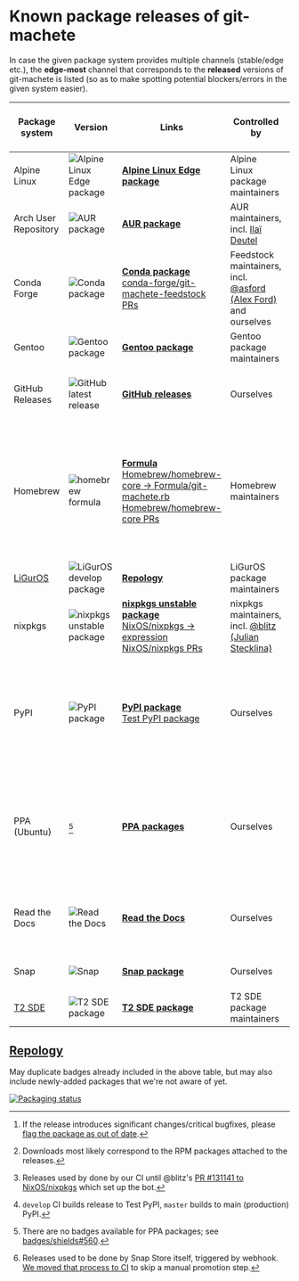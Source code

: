 # Known package releases of git-machete

In case the given package system provides multiple channels (stable/edge etc.),
the **edge-most** channel that corresponds to the **released** versions of git-machete is listed
(so as to make spotting potential blockers/errors in the given system easier).

| Package system                        | Version                                                                                                 | Links                                                                                                                                                                                                                                                                                                                                                        | Controlled by                                                                               | Released by                                                                                                                                                                           | Downloads, last modified etc.                                                                                                                                                                                                                                                                                         |
|---------------------------------------|---------------------------------------------------------------------------------------------------------|--------------------------------------------------------------------------------------------------------------------------------------------------------------------------------------------------------------------------------------------------------------------------------------------------------------------------------------------------------------|---------------------------------------------------------------------------------------------|---------------------------------------------------------------------------------------------------------------------------------------------------------------------------------------|-----------------------------------------------------------------------------------------------------------------------------------------------------------------------------------------------------------------------------------------------------------------------------------------------------------------------|
| Alpine Linux                          | ![Alpine Linux Edge package](https://repology.org/badge/version-for-repo/alpine_edge/git-machete.svg?header=)   | [**Alpine Linux Edge package**](https://pkgs.alpinelinux.org/package/edge/community/x86/git-machete)                                                                                                                                                                                                                                                         | Alpine Linux package maintainers                                                            | Alpine Linux package maintainers                                                                                                                                                      |                                                                                                                                                                                                                                                                                                                       |
| Arch User Repository                  | ![AUR package](https://img.shields.io/aur/version/git-machete.svg?label=)                               | [**AUR package**](https://aur.archlinux.org/packages/git-machete)                                                                                                                                                                                                                                                                                            | AUR maintainers, incl. [Ila&iuml; Deutel](https://github.com/ilai-deutel)                   | AUR maintainers[^1]                                                                                                                                                                   | ![AUR last modified](https://img.shields.io/aur/last-modified/git-machete.svg)                                                                                                                                                                                                                                        |
| Conda Forge                           | ![Conda package](https://img.shields.io/conda/vn/conda-forge/git-machete.svg?label=)                    | [**Conda package**](https://anaconda.org/conda-forge/git-machete) <br/> [conda-forge/git-machete-feedstock PRs](https://github.com/conda-forge/git-machete-feedstock/pulls?q=is%3Apr)                                                                                                                                                                        | Feedstock maintainers, incl. [@asford (Alex Ford)](https://github.com/asford) and ourselves | Feedstock GitHub bot                                                                                                                                                                  | ![Conda downloads](https://img.shields.io/conda/dn/conda-forge/git-machete.svg)                                                                                                                                                                                                                                       |
| Gentoo                                | ![Gentoo package](https://repology.org/badge/version-for-repo/gentoo/git-machete.svg?header=)           | [**Gentoo package**](https://packages.gentoo.org/packages/dev-vcs/git-machete)                                                                                                                                                                                                                                                                               | Gentoo package maintainers                                                                  | Gentoo package maintainers                                                                                                                                                            |                                                                                                                                                                                                                                                                                                                       |
| GitHub Releases                       | ![GitHub latest release](https://img.shields.io/github/v/release/VirtusLab/git-machete?label=)          | [**GitHub releases**](https://github.com/VirtusLab/git-machete/releases)                                                                                                                                                                                                                                                                                     | Ourselves                                                                                   | Our CI on `master` builds                                                                                                                                                             | ![GitHub releases total downloads](https://img.shields.io/github/downloads/VirtusLab/git-machete/total)[^2]                                                                                                                                                                                                           |
| Homebrew                              | ![homebrew formula](https://img.shields.io/homebrew/v/git-machete.svg?label=)                           | [**Formula**](https://formulae.brew.sh/formula/git-machete) <br/> [Homebrew/homebrew-core -> Formula/git-machete.rb](https://github.com/Homebrew/homebrew-core/blob/master/Formula/git-machete.rb) <br/> [Homebrew/homebrew-core PRs](https://github.com/Homebrew/homebrew-core/pulls?q=is%3Apr+git-machete)                                                 | Homebrew maintainers                                                                        | Our CI on `master` builds (opens formula-bump PR), then homebrew-core GitHub Actions                                                                                                  | ![homebrew formula monthly downloads](https://img.shields.io/homebrew/installs/dm/git-machete.svg) <br/> ![homebrew formula quarterly downloads](https://img.shields.io/homebrew/installs/dq/git-machete.svg) <br/> ![homebrew formula yearly downloads](https://img.shields.io/homebrew/installs/dy/git-machete.svg) |
| [LiGurOS](https://liguros.gitlab.io/) | ![LiGurOS develop package](https://repology.org/badge/version-for-repo/liguros_develop/git-machete.svg?header=) | [**Repology**](https://repology.org/project/git-machete/versions)                                                                                                                                                                                                                                                                                            | LiGurOS package maintainers                                                                 | LiGurOS package maintainers                                                                                                                                                           |                                                                                                                                                                                                                                                                                                                       |
| nixpkgs                               | ![nixpkgs unstable package](https://repology.org/badge/version-for-repo/nix_unstable/git-machete.svg?header=)   | [**nixpkgs unstable package**](https://search.nixos.org/packages?channel=unstable&show=git-machete&query=git-machete) <br/> [NixOS/nixpkgs -> expression](https://github.com/NixOS/nixpkgs/blob/master/pkgs/applications/version-management/git-machete/default.nix) <br/> [NixOS/nixpkgs PRs](https://github.com/NixOS/nixpkgs/pulls?q=is%3Apr+git-machete) | nixpkgs maintainers, incl. [@blitz (Julian Stecklina)](https://github.com/blitz)            | [@r-ryantm bot](https://github.com/r-ryantm) ([logs](https://r.ryantm.com/log/updatescript/git-machete/))[^3]                                                                         |                                                                                                                                                                                                                                                                                                                       |
| PyPI                                  | ![PyPI package](https://img.shields.io/pypi/v/git-machete.svg?label=)                                   | [**PyPI package**](https://pypi.org/project/git-machete) <br/> [Test PyPI package](https://test.pypi.org/project/git-machete)                                                                                                                                                                                                                                | Ourselves                                                                                   | Our CI on `master` builds[^4]                                                                                                                                                         | ![PyPI daily downloads](https://img.shields.io/pypi/dd/git-machete.svg) <br/> ![PyPI weekly downloads](https://img.shields.io/pypi/dw/git-machete.svg) <br/> ![PyPI monthly downloads](https://img.shields.io/pypi/dm/git-machete.svg) <br/> ![PyPI wheel?](https://img.shields.io/pypi/wheel/git-machete.svg)        |
| PPA (Ubuntu)                          | [^5]                                                                                                    | [**PPA packages**](https://launchpad.net/~virtuslab/+archive/ubuntu/git-machete/+packages)                                                                                                                                                                                                                                                                   | Ourselves                                                                                   | Our CI on `master` builds (uploads source package), then Launchpad build system (see [builds](https://launchpad.net/~virtuslab/+archive/ubuntu/git-machete/+builds?&build_state=all)) |                                                                                                                                                                                                                                                                                                                       |
| Read the Docs                         | ![Read the Docs](https://readthedocs.org/projects/git-machete/badge/?version=stable)                    | [**Read the Docs**](https://git-machete.readthedocs.io/en/stable)                                                                                                                                                                                                                                                                                            | Ourselves                                                                                   | Read the Docs itself (see [builds](https://readthedocs.org/projects/git-machete/builds)), triggered by GitHub webhook                                                                 |                                                                                                                                                                                                                                                                                                                       |
| Snap                                  | ![Snap](https://snapcraft.io/git-machete/badge.svg)                                                     | [**Snap package**](https://snapcraft.io/git-machete)                                                                                                                                                                                                                                                                                                         | Ourselves                                                                                   | Our CI on `master` builds[^6]                                                                                                                                                         |                                                                                                                                                                                                                                                                                                                       |
| [T2 SDE](https://t2sde.org/)          | ![T2 SDE package](https://repology.org/badge/version-for-repo/t2/git-machete.svg?header=)                       | [**T2 SDE package**](https://t2sde.org/packages/git-machete)                                                                                                                                                                                                                                                                                                 | T2 SDE package maintainers                                                                  | T2 SDE package maintainers                                                                                                                                                            |                                                                                                                                                                                                                                                                                                                       |

[^1]: If the release introduces significant changes/critical bugfixes, please [flag the package as out of date](https://aur.archlinux.org/pkgbase/git-machete/flag).

[^2]: Downloads most likely correspond to the RPM packages attached to the releases.

[^3]: Releases used by done by our CI until @blitz's [PR #131141 to NixOS/nixpkgs](https://github.com/NixOS/nixpkgs/pull/131141) which set up the bot.

[^4]: `develop` CI builds release to Test PyPI, `master` builds to main (production) PyPI.

[^5]: There are no badges available for PPA packages; see [badges/shields#560](https://github.com/badges/shields/issues/560).

[^6]: Releases used to be done by Snap Store itself, triggered by webhook. [We moved that process to CI](https://github.com/VirtusLab/git-machete/issues/436) to skip a manual promotion step.

## [Repology](https://repology.org/project/git-machete/versions)

May duplicate badges already included in the above table,
but may also include newly-added packages that we're not aware of yet.

[![Packaging status](https://repology.org/badge/vertical-allrepos/git-machete.svg)](https://repology.org/project/git-machete/versions)
